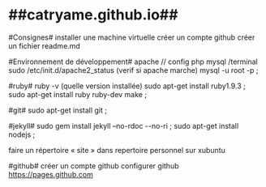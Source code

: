 ##catryame.github.io##
=================
#Consignes#
installer une machine virtuelle
créer un compte github
créer un fichier readme.md

#Environnement de développement#
apache // config php mysql /terminal
sudo /etc/init.d/apache2_status (verif si apache marche)
mysql -u root -p ;

#ruby#
ruby -v (quelle version installée)
sudo apt-get install ruby1.9.3 ;
sudo apt-get install ruby ruby-dev make ;

#git#
sudo apt-get install git ;

#jekyll#
sudo gem install jekyll –no-rdoc --no-ri ;
sudo apt-get install nodejs ;

faire un répertoire « site » dans repertoire personnel sur xubuntu

#github#
	créer un compte github
	configurer github https://pages.github.com
